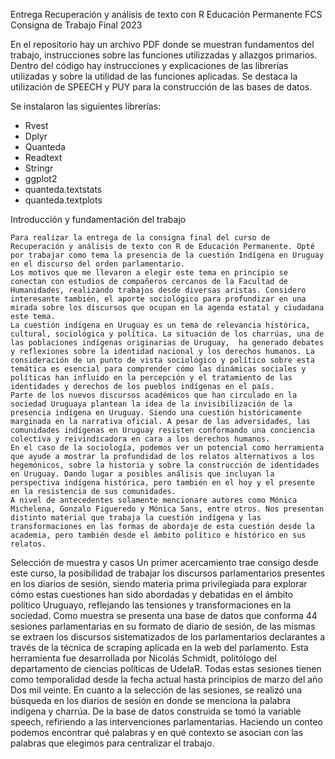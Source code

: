 Entrega
Recuperación y análisis de texto con R Educación Permanente FCS Consigna de Trabajo Final 2023

  En el repositorio hay un archivo PDF donde se muestran fundamentos del trabajo, instrucciones sobre las funciones utilizzadas y allazgos primarios.
Dentro del código hay instrucciones y explicaciones de las librerías utilizadas y sobre la utilidad de las funciones aplicadas.  Se destaca la utilización de SPEECH y PUY para la construcción de las bases de datos.

Se instalaron las siguientes librerías:
-	Rvest
-	Dplyr
-	Quanteda
-	Readtext
-	Stringr
-	ggplot2
-	quanteda.textstats
-	quanteda.textplots

Introducción y fundamentación del trabajo

	Para realizar la entrega de la consigna final del curso de Recuperación y análisis de texto con R de Educación Permanente. Opté por trabajar como tema la presencia de la cuestión Indígena en Uruguay en el discurso del orden parlamentario. 
	Los motivos que me llevaron a elegir este tema en principio se conectan con estudios de compañeros cercanos de la Facultad de Humanidades, realizando trabajos desde diversas aristas. Considero interesante también, el aporte sociológico para profundizar en una mirada sobre los discursos que ocupan en la agenda estatal y ciudadana este tema. 
	La cuestión indígena en Uruguay es un tema de relevancia histórica, cultural, sociológica y política. La situación de los charrúas, una de las poblaciones indígenas originarias de Uruguay,  ha generado debates y reflexiones sobre la identidad nacional y los derechos humanos. La consideración de un punto de vista sociológico y político sobre esta temática es esencial para comprender cómo las dinámicas sociales y políticas han influido en la percepción y el tratamiento de las identidades y derechos de los pueblos indígenas en el país.
	Parte de los nuevos discursos académicos que han circulado en la sociedad Uruguaya plantean la idea de la invisibilización de la presencia indígena en Uruguay. Siendo una cuestión históricamente marginada en la narrativa oficial. A pesar de las adversidades, las comunidades indígenas en Uruguay resisten conformando una conciencia colectiva y reivindicadora en cara a los derechos humanos. 
	En el caso de la sociología, podemos ver un potencial como herramienta que ayude a mostrar la profundidad de los relatos alternativos a los hegemónicos, sobre la historia y sobre la construcción de identidades en Uruguay. Dando lugar a posibles análisis que incluyan la perspectiva indígena histórica, pero también en el hoy y el presente en la resistencia de sus comunidades.
	A nivel de antecedentes solamente mencionare autores como Mónica Michelena, Gonzalo Figueredo y Mónica Sans, entre otros. Nos presentan distinto material que trabaja la cuestión indígena y las transformaciones en las formas de abordaje de esta cuestión desde la academia, pero también desde el ámbito político e histórico en sus relatos.

Selección de muestra y casos
Un primer acercamiento trae consigo desde este curso, la posibilidad de trabajar los discursos parlamentarios presentes en los diarios de sesión, siendo materia prima privilegiada para explorar cómo estas cuestiones han sido abordadas y debatidas en el ámbito político Uruguayo, reflejando las tensiones y transformaciones en la sociedad.
Como muestra se presenta una base de datos que conforma 44 sesiones parlamentarias en su formato de diario de sesión, de las mismas se extraen los discursos sistematizados de los parlamentarios declarantes a través de la técnica de scraping aplicada en la web del parlamento. Esta herramienta fue desarrollada por  Nicolás Schmidt, politólogo del departamento de ciencias políticas de UdelaR. Todas estas sesiones tienen como temporalidad desde la fecha actual hasta principios de marzo del año Dos mil veinte.
En cuanto a la selección de las sesiones, se realizó una búsqueda en los diarios de sesión en donde se menciona la palabra indígena y charrúa. De la base de datos construida se tomó la variable speech, refiriendo a las intervenciones parlamentarias. Haciendo un conteo podemos encontrar qué palabras y en qué contexto se asocian con las palabras que elegimos para centralizar el trabajo.

